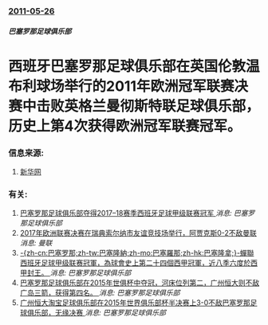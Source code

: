 ### [2011-05-26](/news/2011/05/26/index.md)

##### 巴塞罗那足球俱乐部
# 西班牙巴塞罗那足球俱乐部在英国伦敦温布利球场举行的2011年欧洲冠军联赛决赛中击败英格兰曼彻斯特联足球俱乐部，历史上第4次获得欧洲冠军联赛冠军。




### 信息来源:

1. [新华网](http://news.xinhuanet.com/2011-05/29/c_121469606.htm)

### 有关:

1. [巴塞罗那足球俱乐部夺得2017–18赛季西班牙足球甲级联赛冠军 ](/news/2018/05/1/巴塞罗那足球俱乐部夺得2017-18赛季西班牙足球甲级联赛冠军.md) _消息: 巴塞罗那足球俱乐部_
2. [2017年欧洲联赛决赛在瑞典索尔纳市友谊竞技场举行，阿贾克斯0-2不敌曼联 ](/news/2017/05/24/2017年欧洲联赛决赛在瑞典索尔纳市友谊竞技场举行-阿贾克斯0-2不敌曼联.md) _消息: 曼联_
3. [ -{zh-cn:巴塞罗那;zh-tw:巴塞隆納;zh-mo:巴塞羅那;zh-hk:巴塞隆拿;}-蟬聯西班牙足球甲级联赛冠軍，為球會史上第二十四個西甲冠軍，近八季六度於西甲封王。 ](/news/2016/05/14/zh-cn-巴塞罗那-zh-tw-巴塞隆納-zh-mo-巴塞羅那-zh-hk-巴塞隆拿-蟬聯西班牙足球甲级联赛.md) _消息: 巴塞罗那足球俱乐部_
4. [巴塞罗那足球俱乐部在2015年世俱杯中夺冠，河床位列第二，广州恒大则不敌广岛三箭，获得第四名。 ](/news/2015/12/20/巴塞罗那足球俱乐部在2015年世俱杯中夺冠-河床位列第二-广州恒大则不敌广岛三箭-获得第四名.md) _消息: 巴塞罗那足球俱乐部_
5. [广州恒大淘宝足球俱乐部在2015年世界俱乐部杯半决赛上3-0不敌巴塞罗那足球俱乐部，无缘决赛 ](/news/2015/12/17/广州恒大淘宝足球俱乐部在2015年世界俱乐部杯半决赛上3-0不敌巴塞罗那足球俱乐部-无缘决赛.md) _消息: 巴塞罗那足球俱乐部_
